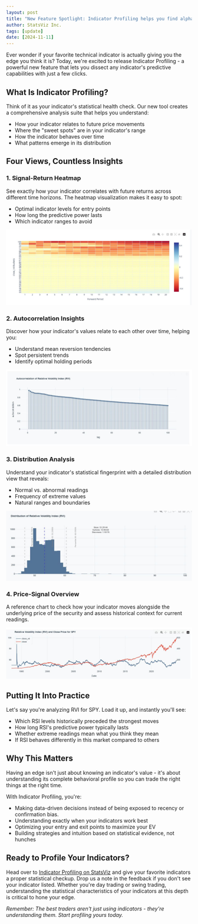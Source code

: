 ```yaml
---
layout: post
title: "New Feature Spotlight: Indicator Profiling helps you find alpha generating Indicators"
author: StatsViz Inc. 
tags: [update]
date: [2024-11-11]
---
```


Ever wonder if your favorite technical indicator is actually giving you the edge you think it is? Today, we're excited to release Indicator Profiling - a powerful new feature that lets you dissect any indicator's predictive capabilities with just a few clicks.

## What Is Indicator Profiling?

Think of it as your indicator's statistical health check. Our new tool creates a comprehensive analysis suite that helps you understand:

* How your indicator relates to future price movements
* Where the "sweet spots" are in your indicator's range
* How the indicator behaves over time
* What patterns emerge in its distribution

## Four Views, Countless Insights

### 1. Signal-Return Heatmap

See exactly how your indicator correlates with future returns across different time horizons. The heatmap visualization makes it easy to spot:

* Optimal indicator levels for entry points
* How long the predictive power lasts
* Which indicator ranges to avoid

![Indicator Profile heatmap for SPY](/assets/release-indicator-profiling-heatmap.JPG)

### 2. Autocorrelation Insights

Discover how your indicator's values relate to each other over time, helping you:

* Understand mean reversion tendencies
* Spot persistent trends
* Identify optimal holding periods

![Indicator Profile autocorrelation for SPY](/assets/release-indicator-profiling-autocorrelation.JPG)

### 3. Distribution Analysis

Understand your indicator's statistical fingerprint with a detailed distribution view that reveals:

* Normal vs. abnormal readings
* Frequency of extreme values
* Natural ranges and boundaries

![Indicator Profile distribution for SPY](/assets/release-indicator-profiling-distribution.JPG)

### 4. Price-Signal Overview

A reference chart to check how your indicator moves alongside the underlying price of the security and assess historical context for current readings.

![Indicator Profile close price for SPY](/assets/release-indicator-profiling-closepx.JPG)

## Putting It Into Practice

Let's say you're analyzing RVI for SPY. Load it up, and instantly you'll see:

* Which RSI levels historically preceded the strongest moves
* How long RSI's predictive power typically lasts
* Whether extreme readings mean what you think they mean
* If RSI behaves differently in this market compared to others

## Why This Matters

Having an edge isn't just about knowing an indicator's value - it's about understanding its complete behavioral profile so you can trade the right things at the right time. 

With Indicator Profiling, you're:

* Making data-driven decisions instead of being exposed to recency or confirmation bias. 
* Understanding exactly when your indicators work best
* Optimizing your entry and exit points to maximize your EV 
* Building strategies and intuition based on statistical evidence, not hunches

## Ready to Profile Your Indicators?

Head over to [Indicator Profiling on StatsViz](www.statsviz.com/profiling) and give your favorite indicators a proper statistical checkup. Drop us a note in the feedback if you don't see your indicator listed. Whether you're day trading or swing trading, understanding the statistical characteristics of your indicators at this depth is critical to hone your edge.

*Remember: The best traders aren't just using indicators - they're understanding them. Start profiling yours today.*

